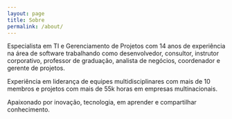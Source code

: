```yaml
---
layout: page
title: Sobre
permalink: /about/
---
```


Especialista em TI e Gerenciamento de Projetos com 14 anos de experiência na área de software trabalhando como desenvolvedor, consultor, instrutor corporativo, professor de graduação, analista de negócios, coordenador e gerente de projetos.

Experiência em liderança de equipes multidisciplinares com mais de 10 membros e projetos com mais de 55k horas em empresas multinacionais.

Apaixonado por inovação, tecnologia, em aprender e compartilhar conhecimento.
